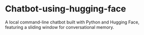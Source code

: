 # Chatbot-using-hugging-face
A local command-line chatbot built with Python and Hugging Face, featuring a sliding window for conversational memory.

